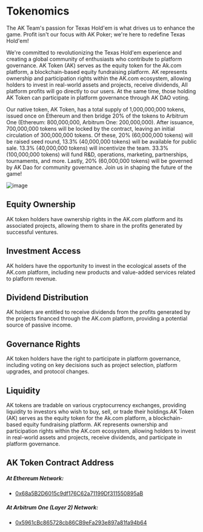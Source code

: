 # Tokenomics

The AK Team's passion for Texas Hold'em is what drives us to enhance the game. Profit isn't our focus with AK Poker; we're here to redefine Texas Hold'em!

We're committed to revolutionizing the Texas Hold'em experience and creating a global community of enthusiasts who contribute to platform governance. AK Token (AK) serves as the equity token for the Ak.com platform, a blockchain-based equity fundraising platform. AK represents ownership and participation rights within the AK.com ecosystem, allowing holders to invest in real-world assets and projects, receive dividends, All platform profits will go directly to our users. At the same time, those holding AK Token can participate in platform governance through AK DAO voting.

Our native token, AK Token, has a total supply of 1,000,000,000 tokens, issued once on Ethereum and then bridge 20% of the tokens to Arbitrum One (Ethereum: 800,000,000, Arbitrum One: 200,000,000). After issuance, 700,000,000 tokens will be locked by the contract, leaving an initial circulation of 300,000,000 tokens. Of these, 20% (60,000,000 tokens) will be raised seed round, 13.3% (40,000,000 tokens) will be available for public sale. 13.3% (40,000,000 tokens) will incentivize the team. 33.3% (100,000,000 tokens) will fund R&D, operations, marketing, partnerships, tournaments, and more. Lastly, 20% (60,000,000 tokens) will be governed by AK Dao for community governance. Join us in shaping the future of the game!

![image](https://github.com/ak-poker/aktoken-contracts/assets/167274969/4fbd01a1-d6b2-4595-a202-0142e43a96a3)

## Equity Ownership

AK token holders have ownership rights in the AK.com platform and its associated projects, allowing them to share in the profits generated by successful ventures.

## Investment Access

AK holders have the opportunity to invest in the ecological assets of the AK.com platform, including new products and value-added services related to platform revenue.

## Dividend Distribution

AK holders are entitled to receive dividends from the profits generated by the projects financed through the AK.com platform, providing a potential source of passive income.

## Governance Rights

AK token holders have the right to participate in platform governance, including voting on key decisions such as project selection, platform upgrades, and protocol changes.

## Liquidity

AK tokens are tradable on various cryptocurrency exchanges, providing liquidity to investors who wish to buy, sell, or trade their holdings.AK Token (AK) serves as the equity token for the Ak.com platform, a blockchain-based equity fundraising platform. AK represents ownership and participation rights within the AK.com ecosystem, allowing holders to invest in real-world assets and projects, receive dividends, and participate in platform governance.

## AK Token Contract Address

##### At Ethereum Network: 
- [0x68a5B2D6015c9df176C62a71199Df311550895aB](https://etherscan.io/token/0x68a5B2D6015c9df176C62a71199Df311550895aB)

##### At Arbitrum One (Layer 2) Network: 
- [0x5961cBc865728cb86CB9eFa293e897a81fa94b64](https://arbiscan.io/token/0x5961cBc865728cb86CB9eFa293e897a81fa94b64)

